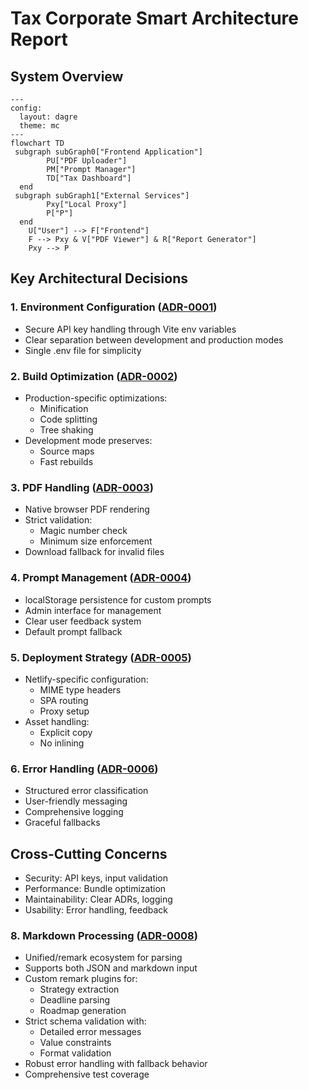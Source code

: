 # Tax Corporate Smart Architecture Report

## System Overview
```mermaid
---
config:
  layout: dagre
  theme: mc
---
flowchart TD
 subgraph subGraph0["Frontend Application"]
        PU["PDF Uploader"]
        PM["Prompt Manager"]
        TD["Tax Dashboard"]
  end
 subgraph subGraph1["External Services"]
        Pxy["Local Proxy"]
        P["P"]
  end
    U["User"] --> F["Frontend"]
    F --> Pxy & V["PDF Viewer"] & R["Report Generator"]
    Pxy --> P

```

## Key Architectural Decisions

### 1. Environment Configuration ([ADR-0001](/docs/adr/0001-env-configuration.md))
- Secure API key handling through Vite env variables
- Clear separation between development and production modes
- Single .env file for simplicity

### 2. Build Optimization ([ADR-0002](/docs/adr/0002-build-optimization.md))
- Production-specific optimizations:
  - Minification
  - Code splitting
  - Tree shaking
- Development mode preserves:
  - Source maps
  - Fast rebuilds

### 3. PDF Handling ([ADR-0003](/docs/adr/0003-pdf-viewer-strategy.md))
- Native browser PDF rendering
- Strict validation:
  - Magic number check
  - Minimum size enforcement
- Download fallback for invalid files

### 4. Prompt Management ([ADR-0004](/docs/adr/0004-prompt-management.md))
- localStorage persistence for custom prompts
- Admin interface for management
- Clear user feedback system
- Default prompt fallback

### 5. Deployment Strategy ([ADR-0005](/docs/adr/0005-netlify-config.md))
- Netlify-specific configuration:
  - MIME type headers
  - SPA routing
  - Proxy setup
- Asset handling:
  - Explicit copy
  - No inlining

### 6. Error Handling ([ADR-0006](/docs/adr/0006-error-handling.md))
- Structured error classification
- User-friendly messaging
- Comprehensive logging
- Graceful fallbacks

## Cross-Cutting Concerns
- Security: API keys, input validation
- Performance: Bundle optimization
- Maintainability: Clear ADRs, logging
- Usability: Error handling, feedback

### 8. Markdown Processing ([ADR-0008](/docs/adr/0008-markdown-processing.md))
- Unified/remark ecosystem for parsing
- Supports both JSON and markdown input
- Custom remark plugins for:
  - Strategy extraction
  - Deadline parsing
  - Roadmap generation
- Strict schema validation with:
  - Detailed error messages
  - Value constraints
  - Format validation
- Robust error handling with fallback behavior
- Comprehensive test coverage
